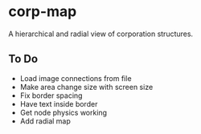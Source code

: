 # corp-map
A hierarchical and radial view of corporation structures.

## To Do
* Load image connections from file
* Make area change size with screen size
* Fix border spacing
* Have text inside border
* Get node physics working
* Add radial map

